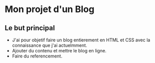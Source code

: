 # Mon projet d'un Blog 

## Le but principal

   * J'ai pour objetif faire un blog entierement en HTML et CSS avec la connaissance que j'ai actuelmment.
   * Ajouter du contenu et mettre le blog en ligne.
   * Faire du referencement. 
